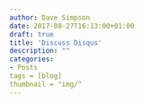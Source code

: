 ```yaml
---
author: Dave Simpson
date: 2017-08-27T16:13:00+01:00
draft: true
title: 'Discuss Disqus'
description: ""
categories:
- Posts
tags = [blog]
thumbnail = "img/"
---
```

